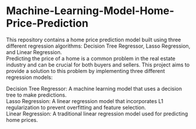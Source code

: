 # Machine-Learning-Model-Home-Price-Prediction

This repository contains a home price prediction model built using three different regression algorithms: Decision Tree Regressor, Lasso Regression, and Linear Regression. <br />
Predicting the price of a home is a common problem in the real estate industry and can be crucial for both buyers and sellers. This project aims to provide a solution to this problem by implementing three different regression models:

Decision Tree Regressor: A machine learning model that uses a decision tree to make predictions.<br />
Lasso Regression: A linear regression model that incorporates L1 regularization to prevent overfitting and feature selection.<br />
Linear Regression: A traditional linear regression model used for predicting home prices.<br />
